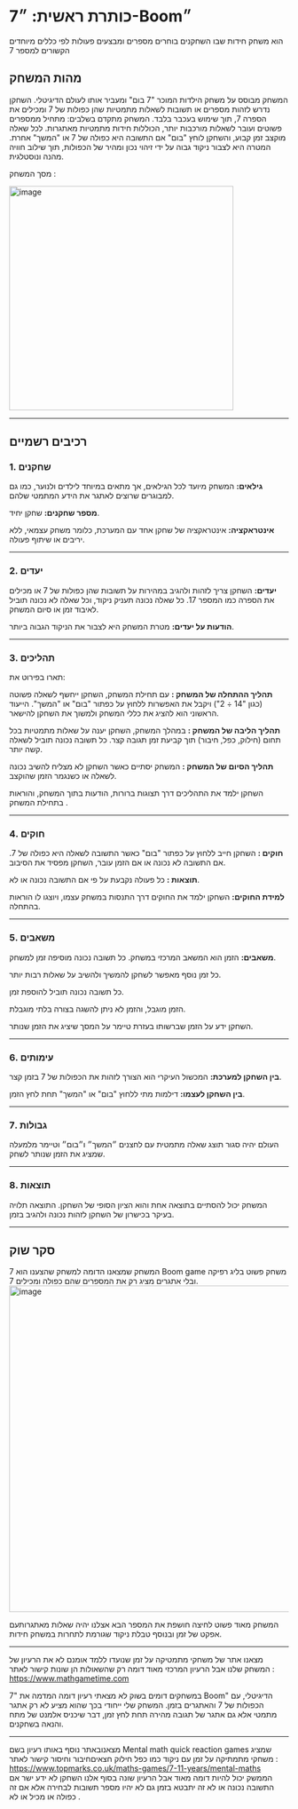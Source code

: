 
# כותרת ראשית: ״7-Boom״
הוא משחק חידות שבו השחקנים בוחרים מספרים ומבצעים פעולות לפי כללים מיוחדים הקשורים למספר 7

## מהות המשחק

המשחק מבוסס על משחק הילדות המוכר "7 בום" ומעביר אותו לעולם הדיגיטלי. השחקן נדרש לזהות מספרים או תשובות לשאלות מתמטיות שהן כפולות של 7 ומכילים את הספרה 7, תוך שימוש בעכבר בלבד. המשחק מתקדם בשלבים: מתחיל ממספרים פשוטים ועובר לשאלות מורכבות יותר, הכוללות חידות מתמטיות מאתגרות. לכל שאלה מוקצב זמן קבוע, והשחקן לוחץ "בום" אם התשובה היא כפולה של 7 או "המשך" אחרת. המטרה היא לצבור ניקוד גבוה על ידי זיהוי נכון ומהיר של הכפולות, תוך שילוב חוויה מהנה ונוסטלגית.

מסך המשחק :

<img width="404" alt="image" src="https://github.com/user-attachments/assets/6efdc91e-d14e-4207-be09-a0e53fc76d24">



---


## רכיבים רשמיים

### 1. שחקנים
**גילאים:** המשחק מיועד לכל הגילאים, אך מתאים במיוחד לילדים ולנוער, כמו גם למבוגרים שרוצים לאתגר את הידע המתמטי שלהם.

**מספר שחקנים:** שחקן יחיד.

**אינטראקציה:** אינטראקציה של שחקן אחד עם המערכת, כלומר משחק עצמאי, ללא יריבים או שיתוף פעולה.
___
### 2. יעדים

**יעדים:** השחקן צריך לזהות ולהגיב במהירות על תשובות שהן כפולות של 7 או מכילים את הספרה כמו המספר 17. כל שאלה נכונה תעניק ניקוד, וכל שאלה לא נכונה תוביל לאיבוד זמן או סיום המשחק.

**הודעות על יעדים:** מטרת המשחק היא לצבור את הניקוד הגבוה ביותר.
___

### 3. תהליכים

תארו בפירוט את:

**תהליך ההתחלה של המשחק :** 
עם תחילת המשחק, השחקן ייחשף לשאלה פשוטה (כגון "14 ÷ 2") ויקבל את האפשרות ללחוץ על כפתור "בום" או "המשך". הייעוד הראשוני הוא להציג את כללי המשחק ולמשוך את השחקן להישאר.

**תהליך הליבה של המשחק :**
במהלך המשחק, השחקן יענה על שאלות מתמטיות בכל תחום (חילוק, כפל, חיבור) תוך קביעת זמן תגובה קצר. כל תשובה נכונה תוביל לשאלה קשה יותר.

**תהליך הסיום של המשחק :**
המשחק יסתיים כאשר השחקן לא מצליח להשיב נכונה לשאלה או כשנגמר הזמן שהוקצב.

השחקן ילמד את התהליכים דרך תצוגות ברורות, הודעות בתוך המשחק, והוראות בתחילת המשחק .
___

### 4. חוקים

**חוקים :** השחקן חייב ללחוץ על כפתור "בום" כאשר התשובה לשאלה היא כפולה של 7. אם התשובה לא נכונה או אם הזמן עובר, השחקן מפסיד את הסיבוב.

**תוצאות :** כל פעולה נקבעת על פי אם התשובה נכונה או לא.

**למידת החוקים:** השחקן ילמד את החוקים דרך התנסות במשחק עצמו, ויוצגו לו הוראות בהתחלה.
___
### 5. משאבים

**משאבים:** 
הזמן הוא המשאב המרכזי במשחק. כל תשובה נכונה מוסיפה זמן למשחק.


כל זמן נוסף מאפשר לשחקן להמשיך ולהשיב על שאלות רבות יותר.


כל תשובה נכונה תוביל להוספת זמן.


הזמן מוגבל, והזמן לא ניתן להשגה בצורה בלתי מוגבלת.


השחקן ידע על הזמן שברשותו בעזרת טיימר על המסך שיציג את הזמן שנותר.

___


### 6. עימותים
**בין השחקן למערכת:** המכשול העיקרי הוא הצורך לזהות את הכפולות של 7 בזמן קצר.

**בין השחקן לעצמו:** דילמות מתי ללחוץ "בום" או "המשך" תחת לחץ הזמן.

___
### 7. גבולות

העולם יהיה סגור תוצג שאלה מתמטית עם לחצנים ״המשך״ ו״בום״ וטיימר מלמעלה שמציג את הזמן שנותר לשחק.

---
### 8. תוצאות

המשחק יכול להסתיים בתוצאה אחת והוא הציון הסופי של השחקן.
התוצאה תלויה בעיקר בכישרון של השחקן לזהות נכונה ולהגיב בזמן.


---

## סקר שוק

המשחק שמצאנו הדומה למשחק שהצענו הוא 7 Boom game משחק פשוט בליג רפיקה ובלי אתגרים מציג רק את המספרים שהם כפולה ומכילים 7.
<img width="588" alt="image" src="https://github.com/user-attachments/assets/438c2a4c-f4cc-421a-9b2e-04eadbdf44e7">




המשחק מאוד פשוט לחיצה חושפת את המספר הבא אצלנו יהיה שאלות מאתגרותעם אפקט של זמן ובנוסף טבלת ניקוד שגורמת לתחרות במשחק חידות.
___

מצאנו אתר של משחקי מתמטיקה על זמן שנועדו ללמד אומנם לא את הרעיון של המשחק שלנו אבל הרעיון המרכזי מאוד דומה רק שהשאולות הן שונות 
קישור לאתר : https://www.mathgametime.com

במשחקים דומים בשוק לא מצאתי רעיון דומה המדמה את "7 Boom" הדיגיטלי, עם הכפולות של 7 והאתגרים בזמן. המשחק שלי ייחודי בכך שהוא מציע לא רק אתגר מתמטי אלא גם אתגר של תגובה מהירה תחת לחץ זמן, דבר שיכניס אלמנט של מתח והנאה בשחקנים.
___
מצאנובאתר נוסף באותו רעיון בשם Mental math quick reaction games שמציג משחקי מתמתיקה על זמן עם ניקוד כמו כפל חילוק חצאיםחיבור וחיסור
קישור לאתר : https://www.topmarks.co.uk/maths-games/7-11-years/mental-maths
הממשק יכול להיות דומה מאוד אבל הרעיון שונה בסוף אלנו השחקן לא ידע ישר אם התשובה נכונה או לא זה יתבטא בזמן גם לא יהיו מספר תשובות לבחירה אלא אם זה כפולה או מכיל או לא .
</div>
